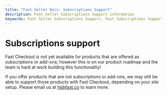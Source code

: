 ```yaml
---
title: "Fast Seller Docs: Subscriptions Support"
description: Fast Seller Subscriptions Support information
keywords: Fast Seller Subscriptions Support, Fast Subscriptions Support
---
```


# Subscriptions support

Fast Checkout is not yet available for products that are offered as subscriptions or add-ons; however this is on our product roadmap and the team is hard at work building this functionality!

If you offer products that are not subscriptions or add-ons, we may still be able to support those products with Fast Checkout, depending on your site setup. Please email us at hi@fast.co to learn more.
